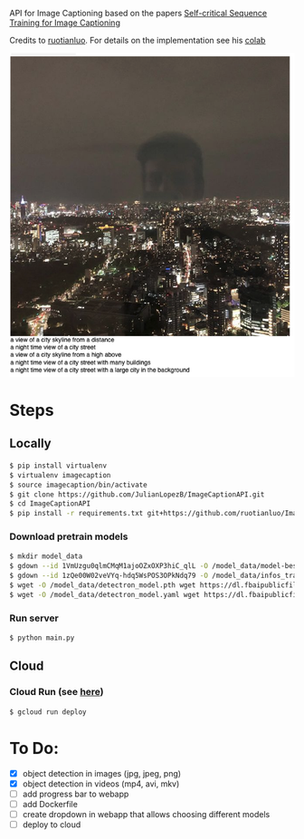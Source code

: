 API for Image Captioning based on the papers [Self-critical Sequence Training for Image Captioning](https://arxiv.org/abs/1612.00563)

Credits to [ruotianluo](https://github.com/ruotianluo). For details on the implementation see his [colab](https://colab.research.google.com/github/ruotianluo/ImageCaptioning.pytorch/blob/colab/notebooks/captioning_demo.ipynb)

![](static/example.png)

# Steps 

## Locally

```bash
$ pip install virtualenv
$ virtualenv imagecaption
$ source imagecaption/bin/activate
$ git clone https://github.com/JulianLopezB/ImageCaptionAPI.git
$ cd ImageCaptionAPI
$ pip install -r requirements.txt git+https://github.com/ruotianluo/ImageCaptioning.pytorch.git
```

### Download pretrain models 
```bash
$ mkdir model_data
$ gdown --id 1VmUzgu0qlmCMqM1ajoOZxOXP3hiC_qlL -O /model_data/model-best.pth
$ gdown --id 1zQe00W02veVYq-hdq5WsPOS3OPkNdq79 -O /model_data/infos_trans12-best.pkl
$ wget -O /model_data/detectron_model.pth wget https://dl.fbaipublicfiles.com/vilbert-multi-task/detectron_model.pth
$ wget -O /model_data/detectron_model.yaml wget https://dl.fbaipublicfiles.com/vilbert-multi-task/detectron_config.yaml
```

### Run server
```bash
$ python main.py
```
## Cloud
### Cloud Run (see [here](https://cloud.google.com/run/docs/quickstarts/build-and-deploy/deploy-python-service#deploy))
```bash
$ gcloud run deploy
```

# To Do:
- [x] object detection in images (jpg, jpeg, png)
- [x] object detection in videos (mp4, avi, mkv)
- [ ] add progress bar to webapp
- [ ] add Dockerfile
- [ ] create dropdown in webapp that allows choosing different models
- [ ] deploy to cloud
